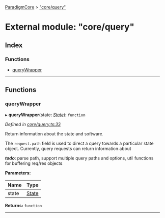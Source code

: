 [ParadigmCore](../README.md) > ["core/query"](../modules/_core_query_.md)

# External module: "core/query"

## Index

### Functions

* [queryWrapper](_core_query_.md#querywrapper)

---

## Functions

<a id="querywrapper"></a>

###  queryWrapper

▸ **queryWrapper**(state: *[State](../classes/_state_state_.state.md)*): `function`

*Defined in [core/query.ts:33](https://github.com/paradigmfoundation/paradigmcore/blob/acc965b/src/core/query.ts#L33)*

Return information about the state and software.

The `request.path` field is used to direct a query towards a particular state object. Currently, query requests can return information about

*__todo__*: parse path, support multiple query paths and options, util functions for buffering req/res objects

**Parameters:**

| Name | Type |
| ------ | ------ |
| state | [State](../classes/_state_state_.state.md) |

**Returns:** `function`

___

